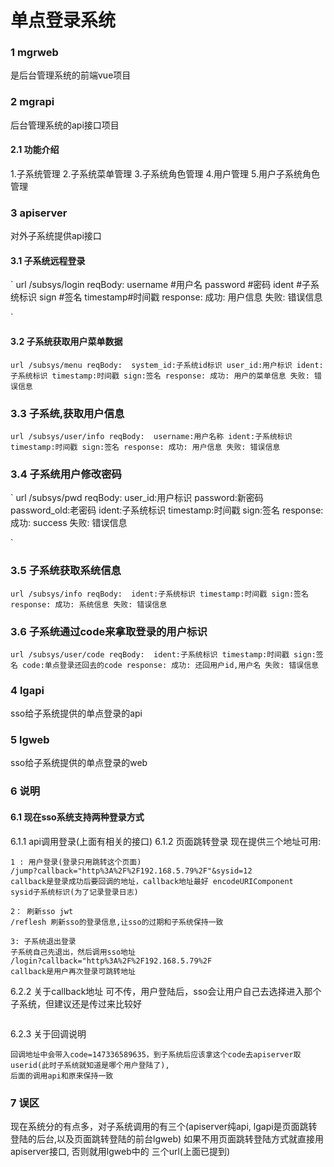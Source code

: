 # 单点登录系统

### 1 mgrweb 
是后台管理系统的前端vue项目

### 2 mgrapi 
后台管理系统的api接口项目

#### 2.1 功能介绍
1.子系统管理
2.子系统菜单管理
3.子系统角色管理
4.用户管理
5.用户子系统角色管理


### 3 apiserver 
对外子系统提供api接口  

#### 3.1 子系统远程登录
`
url /subsys/login
reqBody: 
     username #用户名 
     password #密码
     ident    #子系统标识 
     sign     #签名
     timestamp#时间戳
response:
     成功: 用户信息
     失败: 错误信息
     
` 

#### 3.2 子系统获取用户菜单数据
`
url /subsys/menu
reqBody: 
    system_id:子系统id标识
    user_id:用户标识
    ident:子系统标识
    timestamp:时间戳
    sign:签名
response:
     成功: 用户的菜单信息
     失败: 错误信息
` 

### 3.3 子系统,获取用户信息
`
url /subsys/user/info
reqBody: 
    username:用户名称
    ident:子系统标识
    timestamp:时间戳
    sign:签名
response:
     成功: 用户信息
     失败: 错误信息
`

### 3.4 子系统用户修改密码
`
url /subsys/pwd
reqBody: 
    user_id:用户标识
    password:新密码
    password_old:老密码
    ident:子系统标识
    timestamp:时间戳
    sign:签名
response:
     成功: success
     失败: 错误信息

`

### 3.5 子系统获取系统信息
`
url /subsys/info
reqBody: 
    ident:子系统标识
    timestamp:时间戳
    sign:签名
response:
     成功: 系统信息
     失败: 错误信息
`

### 3.6 子系统通过code来拿取登录的用户标识
`
url /subsys/user/code
reqBody: 
    ident:子系统标识
    timestamp:时间戳
    sign:签名
    code:单点登录还回去的code
response:
     成功: 还回用户id,用户名
     失败: 错误信息
`


### 4 lgapi
sso给子系统提供的单点登录的api


### 5 lgweb
sso给子系统提供的单点登录的web


### 6 说明
#### 6.1 现在sso系统支持两种登录方式
6.1.1 api调用登录(上面有相关的接口)
6.1.2 页面跳转登录
现在提供三个地址可用:
```
1 : 用户登录(登录只用跳转这个页面)
/jump?callback="http%3A%2F%2F192.168.5.79%2F"&sysid=12    
callback是登录成功后要回调的地址，callback地址最好 encodeURIComponent
sysid子系统标识(为了记录登录日志)

2： 刷新sso jwt
/reflesh 刷新sso的登录信息,让sso的过期和子系统保持一致

3: 子系统退出登录
子系统自己先退出，然后调用sso地址
/login?callback="http%3A%2F%2F192.168.5.79%2F  
callback是用户再次登录可跳转地址

```
6.2.2 关于callback地址
可不传，用户登陆后，sso会让用户自己去选择进入那个子系统，但建议还是传过来比较好
```

```
6.2.3 关于回调说明
```
回调地址中会带入code=147336589635，到子系统后应该拿这个code去apiserver取userid(此时子系统就知道是哪个用户登陆了),
后面的调用api和原来保持一致
```


### 7 误区
现在系统分的有点多，对子系统调用的有三个(apiserver纯api, lgapi是页面跳转登陆的后台,以及页面跳转登陆的前台lgweb)
如果不用页面跳转登陆方式就直接用apiserver接口, 否则就用lgweb中的 三个url(上面已提到)


